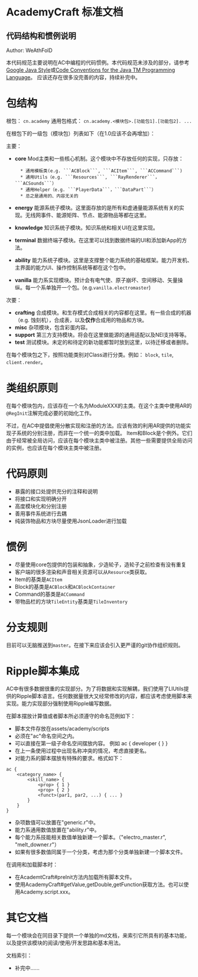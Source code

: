 ﻿# AcademyCraft 标准文档
## 代码结构和惯例说明

Author: WeAthFolD

本代码规范主要说明在AC中编程的代码惯例。本代码规范未涉及的部分，请参考[Google Java Style](http://google-styleguide.googlecode.com/svn/trunk/javaguide.html)或[Code Conventions for the Java TM Programming Language](http://www.oracle.com/technetwork/java/javase/documentation/codeconvtoc-136057.html)。
应该还存在很多没完善的内容，持续补完中。

包结构
===

根包： ```cn.academy```
通用包格式： ```cn.academy.<模块包>.[功能包1].[功能包2]. ...```

在根包下的一级包（模块包）列表如下（在1.0应该不会再增加）：

主要：

* __core__
	Mod主类和一些核心机制。这个模块中不存放任何的实现，只存放：
		
		* 通用模板类(e.g. ```ACBlock```, ```ACItem```, ```ACCommand```)
		* 通用Utils（e.g. ```Resources```, ```RayRenderer```，```ACSounds```）
		* 通用Helper（e.g. ```PlayerData```，```DataPart```）
		* 总之是通用的、内容无关的

* __energy__
	能源系统子模块。这里面存放的是所有和虚通量能源系统有关的实现。无线网事件、能源矩阵、节点、能源物品等都在这里。

* __knowledge__
	知识系统子模块。知识系统和相关UI在这里实现。

* __terminal__
	数据终端子模块。在这里可以找到数据终端的UI和添加新App的方法。

* __ability__
	能力系统子模块。这里是支撑整个能力系统的基础框架。能力开发机、主界面的能力UI、操作控制系统等都在这个包中。

* __vanilla__
	能力系实现模块。预计会有电气使、原子崩坏、空间移动、矢量操纵。每一个系单独开一个包。(e.g.```vanilla.electromaster```)

次要：

* __crafting__
	合成模块。和生存模式合成相关的内容都在这里。有一些合成的机器（e.g. 蚀刻机），合成表，以及**仅作**合成用的物品和方块。
* __misc__
	杂项模块，包含彩蛋内容。
* __support__
	第三方支持模块。将会在这里做能源的通用适配以及NEI支持等等。
* __test__
	测试模块。未定的和待定的新功能都暂时放到这里，以待迁移或者删除。

在每个模块包之下，按照功能类别对Class进行分类。例如： ```block```, ```tile```, ```client.render```。

类组织原则
===

在每个模块包内，应该存在一个名为ModuleXXX的主类。在这个主类中使用AR的```@RegInit```注解完成必要的初始化工作。

不过，在AC中提倡使用分散实现和注册的方法。应该有效的利用AR提供的功能实现子系统的分别注册，而非在一个统一的类中加载。
Item和Block是个例外。它们由于经常被全局访问，应该在每个模块主类中被注册。其他一些需要提供全局访问的实例，也应该在每个模块主类中被注册。

代码原则
===

* 暴露的接口处提供充分的注释和说明
* 将接口和实现明确分开
* 高度模块化和分别注册
* 善用事件系统进行去耦
* 纯装饰物品和方块尽量使用JsonLoader进行加载

惯例
===

* 尽量使用core包提供的包装和抽象，少造轮子，造轮子之前检查有没有重复
* 客户端的很多渲染和声音相关资源可以从```Resource```类获取。
* Item的基类是```ACItem```
* Block的基类是```ACBlock```和```ACBlockContainer```
* Command的基类是```ACCommand```
* 带物品栏的方块```TileEntity```基类是```TileInventory```

分支规则
===

目前可以无脑推送到```master```。在接下来应该会引入更严谨的git协作组织规则。

Ripple脚本集成
===

AC中有很多数据很重的实现部分。为了将数据和实现解耦，我们使用了LIUtils提供的Ripple脚本语言。任何数据量很大又经常修改的内容，都应该考虑使用脚本来实现。能力实现部分强制使用Ripple编写数据。

在脚本摆放计算值或者脚本所必须遵守的命名范例如下：

* 脚本文件存放在assets/academy/scripts
* 必须在"ac"命名空间之内。
* 可以直接在第一级子命名空间摆放内容。 例如 ac { developer { } }
* 在上一条使用过程中出现名称冲突的情况，考虑直接更名。
* 对能力系的脚本摆放有特殊的要求。格式如下：
```
ac {
	<category_name> {
		<skill_name> {
			<prop> { 1 }
			<prop> { 2 }
			<funct>(par1, par2, ...) { ... }
		}
	}
}
```
* 杂项数值可以放置在"generic.r"中。
* 能力系通用数值放置在"ability.r"中。
* 每个能力系技能相关数值单独新建一个脚本。（"electro_master.r", "melt_downer.r"）
* 如果有很多数值同属于一个分类，考虑为那个分类单独新建一个脚本文件。

在调用和加载脚本时：

* 在AcademtCraft#preInit方法内加载所有脚本文件。
* 使用AcademyCraft#getValue,getDouble,getFunction获取方法。也可以使用Academy.script.xxx。

其它文档
===

每一个模块会在同目录下提供一个单独的md文档，来索引它所具有的基本功能，以及提供该模块的阅读/使用/开发思路和基本用法。

文档索引：

* 补完中……
